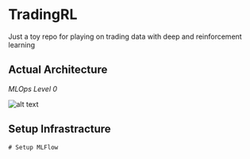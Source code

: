 # TradingRL
Just a toy repo for playing on trading data with deep and reinforcement learning

## Actual Architecture

*MLOps Level 0*

![alt text](https://cloud.google.com/architecture/images/mlops-continuous-delivery-and-automation-pipelines-in-machine-learning-2-manual-ml.svg)

## Setup Infrastracture 

```
# Setup MLFlow

```